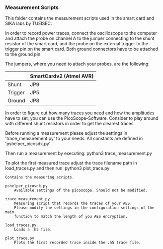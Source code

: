 ### Measurement Scripts

This folder contains the measurement scripts used in the smart card and SIKA labs
by TUEISEC.

In order to record power traces, connect the oscilloscope to the computer and
attach the probe on channel A to the jumper connecting to the shunt resistor of
the smart card, and the probe on the external trigger to the trigger pin on the 
smart card. Both ground connectors have to be attached to the ground pin.

The jumpers, where you need to attach your probes, are the following:

|         | SmartCardv2 (Atmel AVR) |
| ------- | ----------------------- |
| Shunt   | JP9                     |
| Trigger | JP5                     |
| Ground  | JP8                     |

In order to figure out how many traces you need and how the amplitudes have to set,
you can use the PicoScope-Software. Consider to play around with different shunt
resistors in order to get the clearest traces.

Before running a measurement please adjust the settings in
'trace_measurement.py' to your needs. All constants are defined in 'pshelper_picosdk.py'

Then run a measurement by executing:
    python3 trace_measurement.py

To plot the first measured trace adjust the trace filename path in load_traces.py and then run:
	python3 plot_trace.py

    Contains the measuring scripts.
    
    pshelper_picosdk.py
        Available settings of the picoscope. Should not be modified.
    
    trace_measurement.py
        Measuring script that records the traces of your AES.
        Please modify the settings in the configuration settings of the main
        function to match the length of you AES encryption.
    
    load_traces.py
    	Loads a .h5 file.
    
    plot_trace.py
    	Plots the first recorded trace inside the .h5 trace file.

